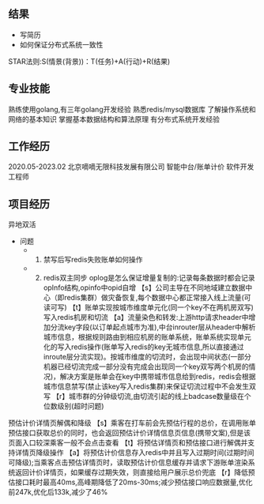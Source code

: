 ## 结果
  - 写简历
  - 如何保证分布式系统一致性


STAR法则:S(情景(背景))：T(任务)+A(行动)+R(结果)
## 专业技能
熟练使用golang,有三年golang开发经验
熟悉redis/mysql数据库
了解操作系统和网络的基本知识
掌握基本数据结构和算法原理
有分布式系统开发经验


## 工作经历
2020.05-2023.02 北京嘀嘀无限科技发展有限公司 智能中台/账单计价 软件开发工程师


## 项目经历
异地双活
  - 问题
    - 1. 禁写后写redis失败账单如何操作
    - 2. redis双主同步 oplog是怎么保证增量复制的:记录每条数据时都会记录opInfo结构,opinfo中opid自增
【s】公司主导在不同地域建立数据中心（即redis集群）做灾备恢复,每个数据中心都正常接入线上流量(可读可写)
【t】账单实现按城市维度单元化(同一个key不在两机房双写)写入redis机房和切流
【a】流量染色和转发:上游http请求header中增加分流key字段(以订单起点城市为准),中台inrouter层从header中解析城市信息，根据规则路由到相应机房的账单系统，账单系统实现单元化的写入redis操作(账单写入redis的key无城市信息,所以直接通过inroute层分流实现)。按城市维度的切流时，会出现中间状态(一部分机器已经切流完成一部分没有完成会出现同一个key双写两个机房的情况)，解决方案是账单会在key中携带城市信息给到redis，redis会根据城市信息禁写(禁止该key写入redis集群)来保证切流过程中不会发生双写
【r】城市群的分钟级切流,由切流引起的线上badcase数量级在个位数级别(超时问题)

预估计价详情页解偶和降级
【s】乘客在打车前会先预估行程的总价，在调用账单预估接口获取总价的同时，也会返回预估计价详情信息页信息(携带文案),但是该页面入口较深乘客一般不会点击查看
【t】将预估详情页和预估接口进行解偶并支持详情页降级操作
【a】将预估计价信息存入redis中并且写入过期时间(过期时间可降级);当乘客点击预估详情页时，读取预估计价信息缓存并请求下游账单渲染系统返回计价详情页，如果缓存过期失效，则直接给用户展示总价兜底
【r】降低预估接口耗时最高40ms,高峰期降低了20ms-30ms;减少预估接口响应数据量,优化前247k,优化后133k,减少了46%




